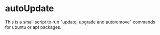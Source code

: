 # autoUpdate
This is a small script to run "update, upgrade and autoremove" commands for ubuntu or apt packages.
